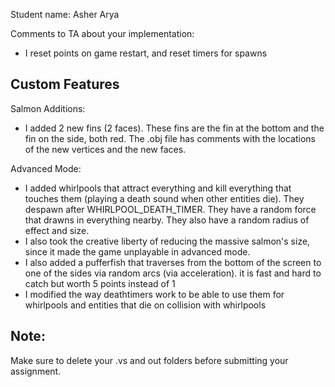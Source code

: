 Student name: Asher Arya

Comments to TA about your implementation:
- I reset points on game restart, and reset timers for spawns

## Custom Features
Salmon Additions:
- I added 2 new fins (2 faces). These fins are the fin at the bottom and the fin on the side, both red. The .obj file has comments with the locations of the new vertices and the new faces.

Advanced Mode:
- I added whirlpools that attract everything and kill everything that touches them (playing a death sound when other entities die). They despawn after WHIRLPOOL_DEATH_TIMER. They have a random force that drawns in everything nearby. They also have a random radius of effect and size.
- I also took the creative liberty of reducing the massive salmon's size, since it made the game unplayable in advanced mode.
- I also added a pufferfish that traverses from the bottom of the screen to one of the sides via random arcs (via acceleration). it is fast and hard to catch but worth 5 points instead of 1
- I modified the way deathtimers work to be able to use them for whirlpools and entities that die on collision with whirlpools
## Note:
Make sure to delete your .vs and out folders before submitting your assignment.